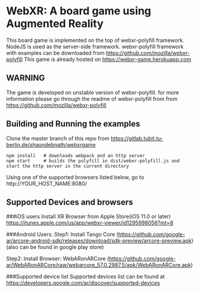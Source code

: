 # WebXR: A board game using Augmented Reality
This board game is implemented on the top of webxr-polyfill framework. NodeJS is used as the server-side framework. webxr-polyfill framework with examples can be downloaded from https://github.com/mozilla/webxr-polyfill
This game is already hosted on  https://webxr-game.herokuapp.com

## WARNING
The game is developed on unstable version of webxr-polyfill. for more information please go through the readme of webxr-polyfill from from https://github.com/mozilla/webxr-polyfill


## Building and Running the examples
Clone the master branch of this repo from https://gitlab.tubit.tu-berlin.de/shaondebnath/webxrgame

	npm install   # downloads webpack and an http server
	npm start     # builds the polyfill in dist/webxr-polyfill.js and start the http server in the current directory

Using one of the supported browsers listed below, go to http://YOUR_HOST_NAME:8080/

## Supported Devices and browsers

###iOS users
Install XR Browser from Apple Store(iOS 11.0 or later)
https://itunes.apple.com/us/app/webxr-viewer/id1295998056?mt=8 


###Android Users:
Step1: Install Tango Core (https://github.com/google-ar/arcore-android-sdk/releases/download/sdk-preview/arcore-preview.apk) (also can be found in google play store)

Step2: Install Browser: WebARonARCore (https://github.com/google-ar/WebARonARCore/raw/webarcore_57.0.2987.5/apk/WebARonARCore.apk)

###Supported device list
Supported devices list can be found at https://developers.google.com/ar/discover/supported-devices 

